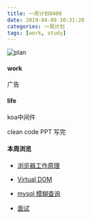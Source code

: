 ```yaml
---
title: 一周计划0408
date: 2019-04-08 10:31:28
categories: 一周计划
tags: [work, study]
---
```



![plan](https://user-gold-cdn.xitu.io/2018/9/3/1659f1969e015231?w=1424&h=698&f=png&s=1887559)

<!--more-->

#### work

广告

#### life

koa中间件

clean code PPT 写完

#### 本周浏览

* [浏览器工作原理](https://juejin.im/post/5ca0c0abe51d4553a942c17d?utm_source=gold_browser_extension)

* [Virtual DOM](https://juejin.im/post/5cac5a87e51d456e7618a67b?utm_source=gold_browser_extension)

* [mysql 模糊查询](https://segmentfault.com/a/1190000008256264)

* [面试](https://juejin.im/post/5cab0c45f265da2513734390)

